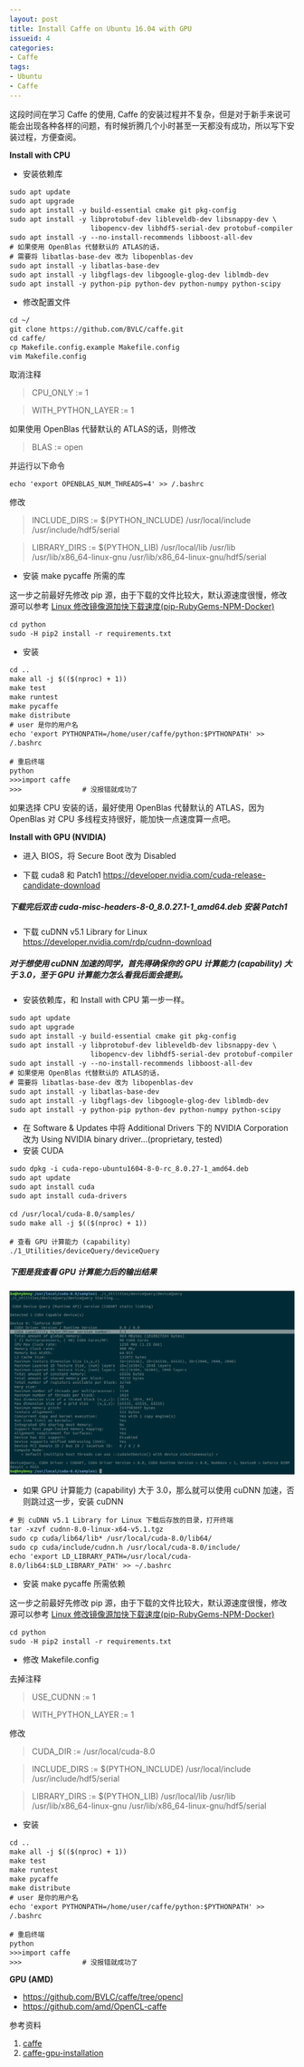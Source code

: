 ```yaml
---
layout: post
title: Install Caffe on Ubuntu 16.04 with GPU
issueid: 4
categories: 
- Caffe
tags:
- Ubuntu 
- Caffe 
---
```


这段时间在学习 Caffe 的使用, Caffe 的安装过程并不复杂，但是对于新手来说可能会出现各种各样的问题，有时候折腾几个小时甚至一天都没有成功，所以写下安装过程，方便查阅。

**Install with CPU**

- 安装依赖库

```
sudo apt update
sudo apt upgrade
sudo apt install -y build-essential cmake git pkg-config
sudo apt install -y libprotobuf-dev libleveldb-dev libsnappy-dev \
                    libopencv-dev libhdf5-serial-dev protobuf-compiler
sudo apt install -y --no-install-recommends libboost-all-dev
# 如果使用 OpenBlas 代替默认的 ATLAS的话，
# 需要将 libatlas-base-dev 改为 libopenblas-dev
sudo apt install -y libatlas-base-dev 
sudo apt install -y libgflags-dev libgoogle-glog-dev liblmdb-dev
sudo apt install -y python-pip python-dev python-numpy python-scipy
```

- 修改配置文件
```
cd ~/
git clone https://github.com/BVLC/caffe.git
cd caffe/
cp Makefile.config.example Makefile.config
vim Makefile.config
```

取消注释
> CPU_ONLY := 1 

> WITH_PYTHON_LAYER := 1 

如果使用 OpenBlas 代替默认的 ATLAS的话，则修改
> BLAS := open

并运行以下命令

```
echo 'export OPENBLAS_NUM_THREADS=4' >> /.bashrc
```

修改
> INCLUDE_DIRS := $(PYTHON_INCLUDE) /usr/local/include /usr/include/hdf5/serial 

> LIBRARY_DIRS := $(PYTHON_LIB) /usr/local/lib /usr/lib /usr/lib/x86_64-linux-gnu /usr/lib/x86_64-linux-gnu/hdf5/serial 

- 安装 make pycaffe 所需的库

这一步之前最好先修改 pip 源，由于下载的文件比较大，默认源速度很慢，修改源可以参考 [Linux 修改镜像源加快下载速度(pip-RubyGems-NPM-Docker)](http://hmybmny.com/2016/09/change-sources/)

```
cd python
sudo -H pip2 install -r requirements.txt
```

- 安装

```
cd ..
make all -j $(($(nproc) + 1))
make test
make runtest
make pycaffe
make distribute
# user 是你的用户名
echo 'export PYTHONPATH=/home/user/caffe/python:$PYTHONPATH' >> /.bashrc 

# 重启终端
python
>>>import caffe 
>>>               # 没报错就成功了
```

如果选择 CPU 安装的话，最好使用 OpenBlas 代替默认的 ATLAS，因为 OpenBlas 对 CPU 多线程支持很好，能加快一点速度算一点吧。

**Install with GPU (NVIDIA)**

- 进入 BIOS，将 Secure Boot 改为 Disabled

- 下载 cuda8 和 Patch1 https://developer.nvidia.com/cuda-release-candidate-download
##### 下载完后双击 cuda-misc-headers-8-0_8.0.27.1-1_amd64.deb 安装 Patch1

- 下载 cuDNN v5.1 Library for Linux https://developer.nvidia.com/rdp/cudnn-download
##### 对于想使用 cuDNN 加速的同学，首先得确保你的 GPU 计算能力 (capability) 大于 3.0，至于 GPU 计算能力怎么看我后面会提到。

- 安装依赖库，和 Install with CPU 第一步一样。

```
sudo apt update
sudo apt upgrade
sudo apt install -y build-essential cmake git pkg-config
sudo apt install -y libprotobuf-dev libleveldb-dev libsnappy-dev \
                    libopencv-dev libhdf5-serial-dev protobuf-compiler
sudo apt install -y --no-install-recommends libboost-all-dev
# 如果使用 OpenBlas 代替默认的 ATLAS的话，
# 需要将 libatlas-base-dev 改为 libopenblas-dev
sudo apt install -y libatlas-base-dev 
sudo apt install -y libgflags-dev libgoogle-glog-dev liblmdb-dev
sudo apt install -y python-pip python-dev python-numpy python-scipy
```

- 在 Software & Updates 中将 Additional Drivers 下的 NVIDIA Corporation 改为 Using NVIDIA binary driver...(proprietary, tested)
- 安装 CUDA

```
sudo dpkg -i cuda-repo-ubuntu1604-8-0-rc_8.0.27-1_amd64.deb
sudo apt update
sudo apt install cuda
sudo apt install cuda-drivers

cd /usr/local/cuda-8.0/samples/
sudo make all -j $(($(nproc) + 1))

# 查看 GPU 计算能力 (capability)
./1_Utilities/deviceQuery/deviceQuery
```
##### 下图是我查看 GPU 计算能力后的输出结果
![GPU 计算能力](/images/gpu_capability.png)

- 如果 GPU 计算能力 (capability) 大于 3.0，那么就可以使用 cuDNN 加速，否则跳过这一步，安装 cuDNN

```
# 到 cuDNN v5.1 Library for Linux 下载后存放的目录，打开终端
tar -xzvf cudnn-8.0-linux-x64-v5.1.tgz
sudo cp cuda/lib64/lib* /usr/local/cuda-8.0/lib64/
sudo cp cuda/include/cudnn.h /usr/local/cuda-8.0/include/
echo 'export LD_LIBRARY_PATH=/usr/local/cuda-8.0/lib64:$LD_LIBRARY_PATH' >> ~/.bashrc
```

- 安装 make pycaffe 所需依赖

这一步之前最好先修改 pip 源，由于下载的文件比较大，默认源速度很慢，修改源可以参考 [Linux 修改镜像源加快下载速度(pip-RubyGems-NPM-Docker)](https://hmybmny.com/2016/10/05/change-sources/)

```
cd python
sudo -H pip2 install -r requirements.txt
```

- 修改 Makefile.config

去掉注释
> USE_CUDNN := 1 

> WITH_PYTHON_LAYER := 1

修改
> CUDA_DIR := /usr/local/cuda-8.0

> INCLUDE_DIRS := $(PYTHON_INCLUDE) /usr/local/include /usr/include/hdf5/serial 

> LIBRARY_DIRS := $(PYTHON_LIB) /usr/local/lib /usr/lib /usr/lib/x86_64-linux-gnu /usr/lib/x86_64-linux-gnu/hdf5/serial 

- 安装

```
cd ..
make all -j $(($(nproc) + 1))
make test
make runtest
make pycaffe
make distribute
# user 是你的用户名
echo 'export PYTHONPATH=/home/user/caffe/python:$PYTHONPATH' >> /.bashrc 

# 重启终端
python
>>>import caffe 
>>>               # 没报错就成功了
```

**GPU (AMD)**

- https://github.com/BVLC/caffe/tree/opencl
- https://github.com/amd/OpenCL-caffe

参考资料

1. [caffe](https://github.com/BVLC/caffe/wiki)
2. [caffe-gpu-installation](https://github.com/IraAI/caffe-gpu-installation/wiki)
